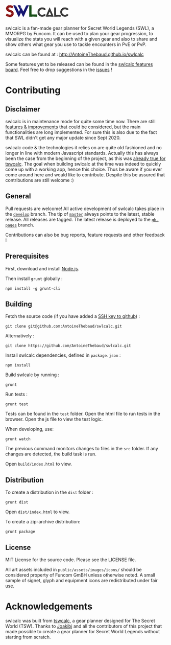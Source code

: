 ![swlcalc](/public/assets/images/logos/swlcalc_w200.png)
=======

swlcalc is a fan-made gear planner for Secret World Legends (SWL), a MMORPG by Funcom. It can be used to plan your gear progression, to visualize the stats you will reach with a given gear and also to share and show others what gear you use to tackle encounters in PvE or PvP.

swlcalc can be found at : http://AntoineThebaud.github.io/swlcalc

Some features yet to be released can be found in the [swlcalc features board](https://github.com/AntoineThebaud/swlcalc/projects/1). Feel free to drop suggestions in the [issues](https://github.com/AntoineThebaud/swlcalc/issues) !

# Contributing

## Disclaimer

swlcalc is in maintenance mode for quite some time now. There are still [features & improvements](https://github.com/AntoineThebaud/swlcalc/projects) that could be considered, but the main functionalities are long implemented. For sure this is also due to the fact that SWL didn't get any major update since Sept 2020.

swlcalc code & the technologies it relies on are quite old fashioned and no longer in line with modern Javascript standards. Actually this has always been the case from the beginning of the project, as this was [already true for tswcalc](https://github.com/joakibj/tswcalc/issues/49). The goal when building swlcalc at the time was indeed to quickly come up with a working app, hence this choice. Thus be aware if you ever come around here and would like to contribute. Despite this be assured that contributions are still welcome :)

## General

Pull requests are welcome! All active development of swlcalc takes place in the [`develop`](https://github.com/AntoineThebaud/swlcalc/tree/develop) branch. The tip of [`master`](https://github.com/AntoineThebaud/swlcalc/tree/master) always points to the latest, stable release. All releases are tagged. The latest release is deployed to the [`gh-pages`](https://github.com/joakibj/tswcalc/tree/gh-pages) branch.

Contributions can also be bug reports, feature requests and other feedback !

## Prerequisites

First, download and install [Node.js](http://nodejs.org/).

Then install `grunt` globally :

    npm install -g grunt-cli

## Building

Fetch the source code (if you have added a [SSH key to github](https://help.github.com/articles/generating-ssh-keys)) :

    git clone git@github.com:AntoineThebaud/swlcalc.git

Alternatively :

    git clone https://github.com/AntoineThebaud/swlcalc.git

Install swlcalc dependencies, defined in `package.json` :

    npm install

Build swlcalc by running :

    grunt

Run tests :

    grunt test

Tests can be found in the `test` folder. Open the html file to run tests in the browser. Open the js file to view the test logic.

When developing, use:

    grunt watch

The previous command monitors changes to files in the `src` folder. If any changes are detected, the build task is run.

Open `build/index.html` to view.

## Distribution

To create a distribution in the `dist` folder :

    grunt dist

Open `dist/index.html` to view.

To create a zip-archive distribution:

    grunt package

## License

MIT License for the source code. Please see the LICENSE file.

All art assets included in `public/assets/images/icons/` should be considered property of Funcom GmBH unless otherwise noted. A small sample of signet, glyph and equipment icons are redistributed under fair use.

# Acknowledgements

swlcalc was built from [tswcalc](https://github.com/joakibj/tswcalc), a gear planner designed for The Secret World (TSW). Thanks to [Joakibj](https://github.com/joakibj) and all the contributors of this project that made possible to create a gear planner for Secret World Legends without starting from scratch.
